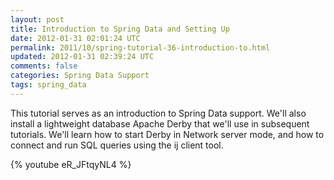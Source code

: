 ```yaml
---           
layout: post
title: Introduction to Spring Data and Setting Up
date: 2012-01-31 02:01:24 UTC
permalink: 2011/10/spring-tutorial-36-introduction-to.html
updated: 2012-01-31 02:39:24 UTC
comments: false
categories: Spring Data Support
tags: spring_data
---
```


This tutorial serves as an introduction to Spring Data support. We'll also install a lightweight database Apache Derby that we'll use in subsequent tutorials. We'll learn how to start Derby in Network server mode, and how to connect and run SQL queries using the ij client tool.

{% youtube eR_JFtqyNL4 %}
